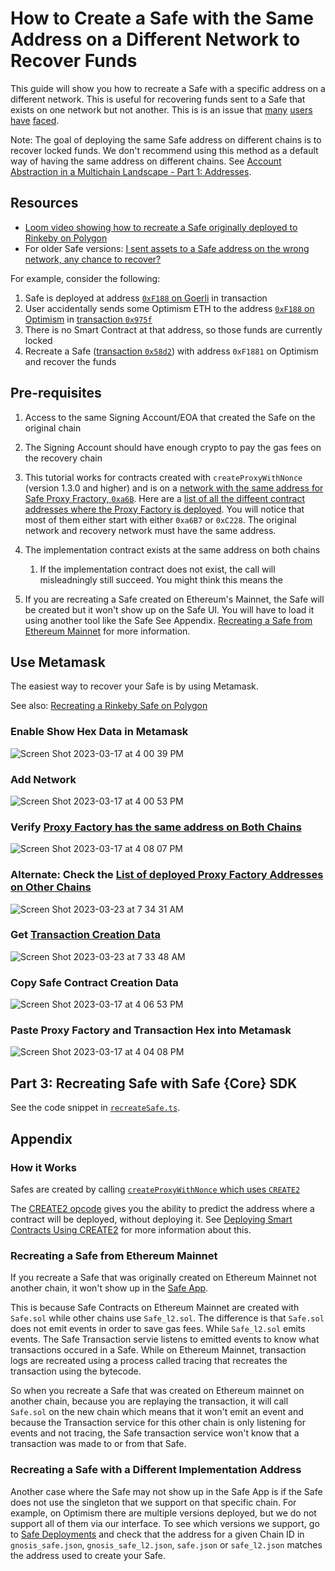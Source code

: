 # How to Create a Safe with the Same Address on a Different Network to Recover Funds

This guide will show you how to recreate a Safe with a specific address on a different network. This is useful for recovering funds sent to a Safe that exists on one network but not another. This is is an issue that [many](https://ethereum.stackexchange.com/questions/141408/sent-usdc-to-wrong-chain-on-gnosis-need-to-recover) [users](https://ethereum.stackexchange.com/questions/129309/create-a-safe-with-the-same-address-on-the-bsc-chain) [have](https://ethereum.stackexchange.com/questions/127353/trying-to-recreate-a-safe-from-mainnet-into-gnosis-chain-issue) [faced](https://ethereum.stackexchange.com/search?q=%5Bgnosis-safe%5D+wrong+chain).

Note: The goal of deploying the same Safe address on different chains is to recover locked funds. We don't recommend using this method as a default way of having the same address on different chains. See [Account Abstraction in a Multichain Landscape - Part 1: Addresses](https://safe.mirror.xyz/4GcGAOFno-suTCjBewiYH4k4yXPDdIukC5woO5Bjc4w).

## Resources
- [Loom video showing how to recreate a Safe originally deployed to Rinkeby on Polygon](https://www.loom.com/share/ca34aabcd62747fb9fb89bd463b4c741)
- For older Safe versions: [I sent assets to a Safe address on the wrong network, any chance to recover?](https://help.safe.global/en/articles/5267779-i-sent-assets-to-a-safe-address-on-the-wrong-network-any-chance-to-recover)

For example, consider the following:

1. Safe is deployed at address [`0xF188` on Goerli](https://app.safe.global/home?safe=gor:0xF188d41FD181f94960C5451D7ff6FdbcDf201a71) in transaction
2. User accidentally sends some Optimism ETH to the address [`0xF188` on Optimism](https://optimistic.etherscan.io/address/0xF188d41FD181f94960C5451D7ff6FdbcDf201a71) in [transaction `0x975f`](https://optimistic.etherscan.io/tx/0x975f81407a2b7dfdd5c73220a920f327e379fd5d03c0175a106640451d7790a6)
3. There is no Smart Contract at that address, so those funds are currently locked
4. Recreate a Safe ([transaction `0x58d2`](https://optimistic.etherscan.io/tx/0x58d2e8d75f3d02fc4588fe2c50e44a51d98738916771b823e09876328bff3f77)) with address `0xF1881` on Optimism and recover the funds 


## Pre-requisites

1. Access to the same Signing Account/EOA that created the Safe on the original chain

1. The Signing Account should have enough crypto to pay the gas fees on the recovery chain

1. This tutorial works for contracts created with `createProxyWithNonce` (version 1.3.0 and higher) and is on a [network with the same address for Safe Proxy Fractory, `0xa6B`](https://blockscan.com/address/0xa6B71E26C5e0845f74c812102Ca7114b6a896AB2). Here are a [list of all the diffeent contract addresses where the Proxy Factory is deployed](https://github.com/safe-global/safe-deployments/blob/main/src/assets/v1.3.0/proxy_factory.json). You will notice that most of them either start with either `0xa6B7` or `0xC228`. The original network and recovery network must have the same address.

1. The implementation contract exists at the same address on both chains
    1. If the implementation contract does not exist, the call will misleadningly still succeed. You might think this means the 

1. If you are recreating a Safe created on Ethereum's Mainnet, the Safe will be created but it won't show up on the Safe UI. You will have to load it using another tool like the Safe See Appendix. [Recreating a Safe from Ethereum Mainnet](#recreating-a-safe-from-ethereum-mainnet) for more information.

## Use Metamask

The easiest way to recover your Safe is by using Metamask.

See also: [Recreating a Rinkeby Safe on Polygon](https://www.loom.com/share/ca34aabcd62747fb9fb89bd463b4c741)

### Enable Show Hex Data in Metamask
![Screen Shot 2023-03-17 at 4 00 39 PM](https://user-images.githubusercontent.com/9806858/226020125-788ae92c-9f98-486a-89fb-45e88da179ec.png)

### Add Network

![Screen Shot 2023-03-17 at 4 00 53 PM](https://user-images.githubusercontent.com/9806858/226020214-56e5e9c2-9b7f-4cd0-b5e5-a21c73f91d88.png)

### Verify [Proxy Factory has the same address on Both Chains](https://github.com/safe-global/safe-deployments/blob/main/src/assets/v1.3.0/proxy_factory.json)
![Screen Shot 2023-03-17 at 4 08 07 PM](https://user-images.githubusercontent.com/9806858/226023682-4855ce25-129d-47b1-9f24-3b74a12852fb.png)

### Alternate: Check the [List of deployed Proxy Factory Addresses on Other Chains](https://blockscan.com/address/0xa6B71E26C5e0845f74c812102Ca7114b6a896AB2)

![Screen Shot 2023-03-23 at 7 34 31 AM](https://user-images.githubusercontent.com/9806858/227191742-60aaab59-be71-4d8f-9f21-1a57d1910e0c.png)


### Get [Transaction Creation Data](https://app.safe.global/transactions/history?safe=gor:0xF188d41FD181f94960C5451D7ff6FdbcDf201a71)

![Screen Shot 2023-03-23 at 7 33 48 AM](https://user-images.githubusercontent.com/9806858/227191393-21843e91-0ac5-457c-9133-6a6d317ef8aa.png)


### Copy Safe Contract Creation Data

![Screen Shot 2023-03-17 at 4 06 53 PM](https://user-images.githubusercontent.com/9806858/226022160-2907617e-6283-41c1-bc97-ccd90d8ff9ef.png)

### Paste Proxy Factory and Transaction Hex into Metamask

![Screen Shot 2023-03-17 at 4 04 08 PM](https://user-images.githubusercontent.com/9806858/226022325-4be63630-9476-4d4e-aef7-498966f3bfa8.png)


## Part 3: Recreating Safe with Safe {Core} SDK

See the code snippet in [`recreateSafe.ts`](/examples/utils/recreateSafe.ts). 

## Appendix

### How it Works

Safes are created by calling [`createProxyWithNonce` which uses `CREATE2`](https://github.com/safe-global/safe-contracts/blob/ba526d0475e3004f9fcd71cd25ebbd225ebeee7f/contracts/proxies/SafeProxyFactory.sol#L32)

The [CREATE2 opcode](https://eips.ethereum.org/EIPS/eip-1014) gives you the ability to predict the address where a contract will be deployed, without deploying it. See [Deploying Smart Contracts Using CREATE2](https://docs.openzeppelin.com/cli/2.8/deploying-with-create2) for more information about this.

### Recreating a Safe from Ethereum Mainnet

If you recreate a Safe that was originally created on Ethereum Mainnet not another chain, it won't show up in the [Safe App](https://app.safe.global/).

This is because Safe Contracts on Ethereum Mainnet are created with `Safe.sol` while other chains use `Safe_l2.sol`. The difference is that `Safe.sol` does not emit events in order to save gas fees. While `Safe_l2.sol` emits events. The Safe Transaction servie listens to emitted events to know what transactions occured in a Safe. While on Ethereum Mainnet, transaction logs are recreated using a process called tracing that recreates the transaction using the bytecode. 

So when you recreate a Safe that was created on Ethereum mainnet on another chain, because you are replaying the transaction, it will call `Safe.sol` on the new chain which means that it won't emit an event and because the Transaction service for this other chain is only listening for events and not tracing, the Safe transaction service won't know that a transaction was made to or from that Safe.

### Recreating a Safe with a Different Implementation Address

Another case where the Safe may not show up in the Safe  App is if the Safe does not use the singleton that we support on that specific chain. For example, on Optimism there are multiple versions deployed, but we do not support all of them via our interface. To see which versions we support, go to [Safe Deployments](https://github.com/safe-global/safe-deployments/tree/main/src/assets/v1.3.0) and check that the address for a given Chain ID in `gnosis_safe.json`, `gnosis_safe_l2.json`, `safe.json` or `safe_l2.json` matches the address used to create your Safe.
